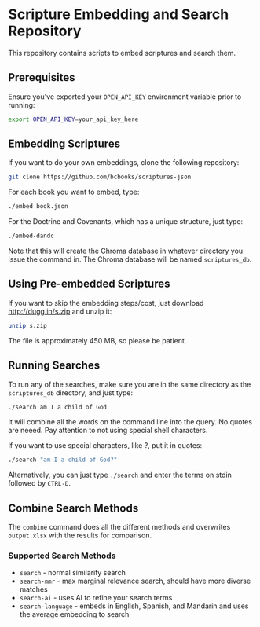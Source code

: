 # Scripture Embedding and Search Repository

This repository contains scripts to embed scriptures and search them.

## Prerequisites

Ensure you've exported your `OPEN_API_KEY` environment variable prior to running:

```bash
export OPEN_API_KEY=your_api_key_here
```

## Embedding Scriptures

If you want to do your own embeddings, clone the following repository:

```bash
git clone https://github.com/bcbooks/scriptures-json
```

For each book you want to embed, type:

```bash
./embed book.json
```

For the Doctrine and Covenants, which has a unique structure, just type:

```bash
./embed-dandc
```

Note that this will create the Chroma database in whatever directory you issue the command in. The Chroma database will be named `scriptures_db`.

## Using Pre-embedded Scriptures

If you want to skip the embedding steps/cost, just download http://dugg.in/s.zip and unzip it:

```bash
unzip s.zip
```

The file is approximately 450 MB, so please be patient.

## Running Searches

To run any of the searches, make sure you are in the same directory as the `scriptures_db` directory, and just type:

```bash
./search am I a child of God
```

It will combine all the words on the command line into the query. No quotes are neeed. Pay attention to not using special 
shell characters.

If you want to use special characters, like ?, put it in quotes:

```bash
./search "am I a child of God?"
```

Alternatively, you can just type `./search` and enter the terms on stdin followed by `CTRL-D`.

## Combine Search Methods

The `combine` command does all the different methods and overwrites `output.xlsx` with the results for comparison.

### Supported Search Methods

- `search` - normal similarity search
- `search-mmr` - max marginal relevance search, should have more diverse matches
- `search-ai` - uses AI to refine your search terms
- `search-language` - embeds in English, Spanish, and Mandarin and uses the average embedding to search

